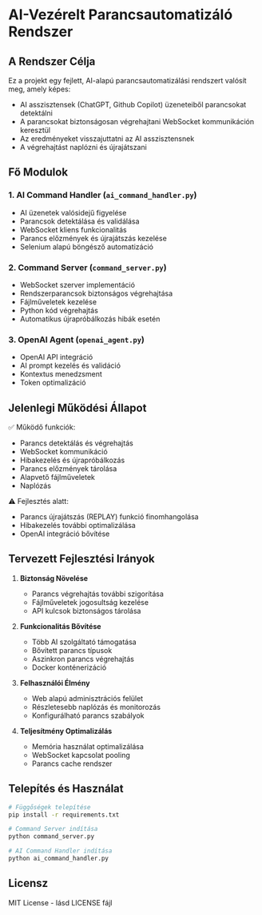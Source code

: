 # AI-Vezérelt Parancsautomatizáló Rendszer

## A Rendszer Célja

Ez a projekt egy fejlett, AI-alapú parancsautomatizálási rendszert valósít meg, amely képes:
- AI asszisztensek (ChatGPT, Github Copilot) üzeneteiből parancsokat detektálni
- A parancsokat biztonságosan végrehajtani WebSocket kommunikáción keresztül
- Az eredményeket visszajuttatni az AI asszisztensnek
- A végrehajtást naplózni és újrajátszani

## Fő Modulok

### 1. AI Command Handler (`ai_command_handler.py`)
- AI üzenetek valósidejű figyelése
- Parancsok detektálása és validálása
- WebSocket kliens funkcionalitás
- Parancs előzmények és újrajátszás kezelése
- Selenium alapú böngésző automatizáció

### 2. Command Server (`command_server.py`) 
- WebSocket szerver implementáció
- Rendszerparancsok biztonságos végrehajtása
- Fájlműveletek kezelése
- Python kód végrehajtás
- Automatikus újrapróbálkozás hibák esetén

### 3. OpenAI Agent (`openai_agent.py`)
- OpenAI API integráció
- AI prompt kezelés és validáció
- Kontextus menedzsment
- Token optimalizáció

## Jelenlegi Működési Állapot

✅ Működő funkciók:
- Parancs detektálás és végrehajtás
- WebSocket kommunikáció
- Hibakezelés és újrapróbálkozás
- Parancs előzmények tárolása
- Alapvető fájlműveletek
- Naplózás

⚠️ Fejlesztés alatt:
- Parancs újrajátszás (REPLAY) funkció finomhangolása
- Hibakezelés további optimalizálása
- OpenAI integráció bővítése

## Tervezett Fejlesztési Irányok

1. **Biztonság Növelése**
   - Parancs végrehajtás további szigorítása
   - Fájlműveletek jogosultság kezelése
   - API kulcsok biztonságos tárolása

2. **Funkcionalitás Bővítése**
   - Több AI szolgáltató támogatása
   - Bővített parancs típusok
   - Aszinkron parancs végrehajtás
   - Docker konténerizáció

3. **Felhasználói Élmény**
   - Web alapú adminisztrációs felület
   - Részletesebb naplózás és monitorozás
   - Konfigurálható parancs szabályok

4. **Teljesítmény Optimalizálás**
   - Memória használat optimalizálása
   - WebSocket kapcsolat pooling
   - Parancs cache rendszer

## Telepítés és Használat

```bash
# Függőségek telepítése
pip install -r requirements.txt

# Command Server indítása
python command_server.py

# AI Command Handler indítása
python ai_command_handler.py
```

## Licensz
MIT License - lásd LICENSE fájl